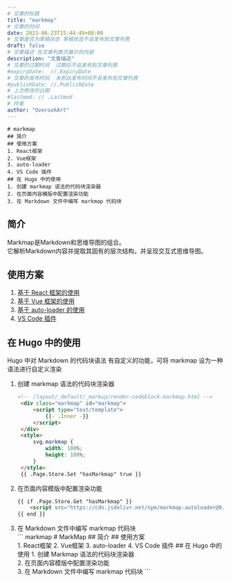 ```yaml
---
# 文章的标题
title: "markmap"
# 文章的时间
date: 2023-06-23T15:44:49+08:00
# 文章是否为草稿状态 草稿状态不会发布到文章列表
draft: false
# 文章描述 在文章列表页展示的内容
description: "文章描述"
# 文章的过期时间  过期后不会发布到文章列表
#expiryDate:  //.ExpiryDate
# 文章的发布时间  未到达发布时间不会发布到文章列表
#publishDate: //.PublishDate
# 上次修改的日期
#lastmod: // .Lastmod
# 作者
author: "OverookArt"
--- 
```



``` markmap
# markmap
## 简介
## 使用方案  
1. React框架
2. Vue框架
3. auto-loader
4. VS Code 插件
## 在 Hugo 中的使用
1. 创建 markmap 语法的代码块渲染器  
2. 在页面内容模版中配置渲染功能  
3. 在 Markdown 文件中编写 markmap 代码块
```

## 简介  

Markmap是Markdown和思维导图的组合。  
它解析Markdown内容并提取其固有的层次结构，并呈现交互式思维导图。  

## 使用方案  

1. [基于 React 框架的使用]("https://stackblitz.com/edit/markmap?file=index.tsx")
2. [基于 Vue 框架的使用]("https://stackblitz.com/edit/markmap-vue?file=src/app.vue")
3. [基于 auto-loader 的使用]("https://stackblitz.com/edit/markmap-autoloader?file=index.html")
4. [VS Code 插件]("https://marketplace.visualstudio.com/items?itemName=gera2ld.markmap-vscode")

## 在 Hugo 中的使用  

Hugo 中对  Markdown 的代码块语法 有自定义的功能，可将 markmap 设为一种语法进行自定义渲染  

1. 创建 markmap 语法的代码块渲染器  
   ``` html
   <!-- /layout/_default/_markup/render-codeblock-markmap.html -->
    <div class="markmap" id="markmap">
        <script type="text/template">
            {{- .Inner -}}
        </script>
    </div>
    <style>
        svg.markmap {
            width: 100%;
            height: 100%;
        }
    </style>
    {{ .Page.Store.Set "hasMarkmap" true }}
   ```

2. 在页面内容模版中配置渲染功能
    ``` html
    {{ if .Page.Store.Get "hasMarkmap" }}
        <script src="https://cdn.jsdelivr.net/npm/markmap-autoloader@0.14.4"></script>
    {{ end }}
    ```

3. 在 Markdown 文件中编写 markmap 代码块  
   \`\`\` markmap
        \# MarkMap
        \#\# 简介
        \#\# 使用方案  
        1. React框架
        2. Vue框架
        3. auto-loader
        4. VS Code 插件
        \#\# 在 Hugo 中的使用
        1. 创建 Markmap 语法的代码块渲染器  
        2. 在页面内容模版中配置渲染功能  
        3. 在 Markdown 文件中编写 markmap 代码块
   \`\`\`

   